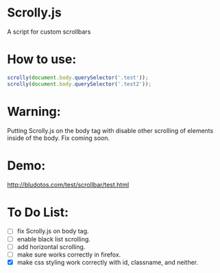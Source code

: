 Scrolly.js
==========

A script for custom scrollbars

How to use:
===========

~~~javascript
scrolly(document.body.querySelector('.test'));
scrolly(document.body.querySelector('.test2'));
~~~

Warning:
========
Putting Scrolly.js on the body tag with disable other scrolling of elements inside of the body.
Fix coming soon.



Demo:
======

http://bludotos.com/test/scrollbar/test.html


To Do List:
===========

- [ ] fix Scrolly.js on body tag.
- [ ] enable black list scrolling.
- [ ] add horizontal scrolling.
- [ ] make sure works correctly in firefox.
- [x] make css styling work correctly with id, classname, and neither.
